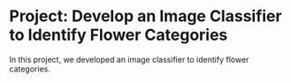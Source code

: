 # Project: Develop an Image Classifier to Identify Flower Categories

In this project, we developed an image classifier to identify flower categories.